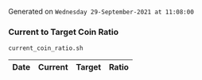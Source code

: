 Generated on `Wednesday 29-September-2021 at 11:08:00`

### Current to Target Coin Ratio
`current_coin_ratio.sh`

Date|Current|Target|Ratio
---|---|---|---

